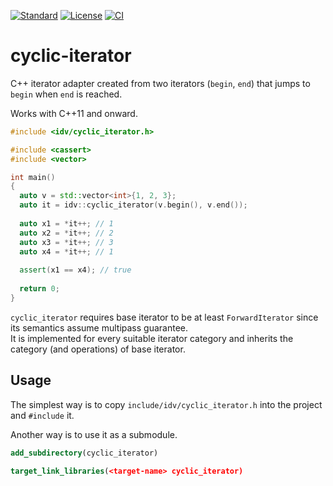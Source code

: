 [![Standard](https://img.shields.io/badge/c%2B%2B-11/14/17/20-blue.svg)](https://en.wikipedia.org/wiki/C%2B%2B#Standardization)
[![License](https://img.shields.io/badge/license-BSL-blue.svg)](http://www.boost.org/LICENSE_1_0.txt)
[![CI](https://img.shields.io/github/actions/workflow/status/indev29/cyclic-iterator/ci.yml)](https://github.com/indev29/cyclic-iterator/actions/workflows/ci.yml)


# cyclic-iterator
C++ iterator adapter created from two iterators (`begin`, `end`) that jumps to `begin` when `end` is reached.

Works with C++11 and onward.

```c++
#include <idv/cyclic_iterator.h>

#include <cassert>
#include <vector>

int main()
{
  auto v = std::vector<int>{1, 2, 3};
  auto it = idv::cyclic_iterator(v.begin(), v.end());
  
  auto x1 = *it++; // 1
  auto x2 = *it++; // 2
  auto x3 = *it++; // 3
  auto x4 = *it++; // 1
  
  assert(x1 == x4); // true
  
  return 0;
}
```

`cyclic_iterator` requires base iterator to be at least `ForwardIterator` since its semantics assume multipass guarantee.  
It is implemented for every suitable iterator category and inherits the category (and operations) of base iterator.

## Usage

The simplest way is to copy `include/idv/cyclic_iterator.h` into the project and `#include` it.

Another way is to use it as a submodule.

```cmake
add_subdirectory(cyclic_iterator)

target_link_libraries(<target-name> cyclic_iterator)
```
